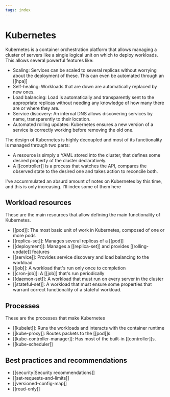 ```yaml
---
tags: index
---
```


# Kubernetes
Kubernetes is a container orchestration platform that allows managing a cluster of servers like a single logical unit on which to deploy workloads. This allows several powerful features like:

* Scaling: Services can be scaled to several replicas without worrying about the deployment of these. This can even be automated through an [[hpa]]
* Self-healing: Workloads that are down are automatically replaced by new ones.
* Load balancing: Load is automatically and transparently sent to the appropriate replicas without needing any knowledge of how many there are or where they are.
* Service discovery: An internal DNS allows discovering services by name, transparently to their location.
* Automated rolling updates: Kubernetes ensures a new version of a service is correctly working before removing the old one.

The design of Kubernetes is highly decoupled and most of its functionality is managed through two parts:

* A resource is simply a YAML stored into the cluster, that defines some desired property of the cluster declaratively.
* A [[controller]] is a process that watches the API, compares the observed state to the desired one and takes action to reconcile both.

I've accummulated an absurd amount of notes on Kubernetes by this time, and this is only increasing. I'll index some of them here

## Workload resources
These are the main resources that allow defining the main functionality of Kubernetes.

* [[pod]]: The most basic unit of work in Kubernetes, composed of one or more pods
* [[replica-set]]: Manages several replicas of a [[pod]]
* [[deployment]]: Manages a [[replica-set]] and provides [[rolling-update]] features
* [[service]]: Provides service discovery and load balancing to the workload
* [[job]]: A workload that's run only once to completion
* [[cron-job]]: A [[job]] that's run periodically
* [[daemon-set]]: A workload that must run on every server in the cluster
* [[stateful-set]]: A workload that must ensure some properties that warrant correct functionality of a stateful workload.

## Processes
These are the processes that make Kubernetes

* [[kubelet]]: Runs the workloads and interacts with the container runtime
* [[kube-proxy]]: Routes packets to the [[pod]]s
* [[kube-controller-manager]]: Has most of the built-in [[controller]]s.
* [[kube-scheduler]]

## Best practices and recommendations
* [[security|Security recommendations]]
* [[set-requests-and-limits]]
* [[versioned-config-map]]
* [[read-only]]
